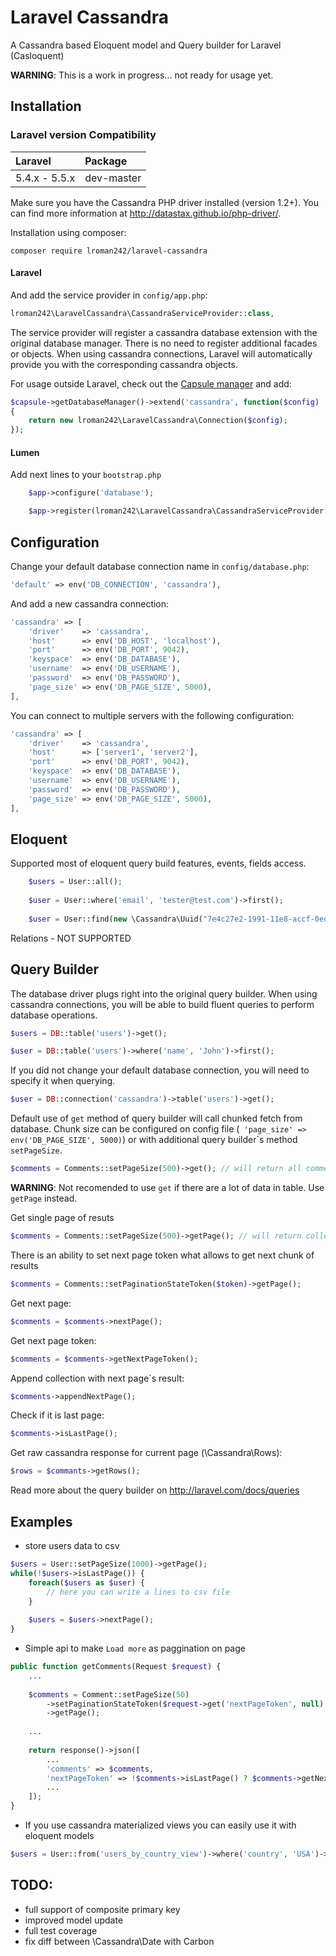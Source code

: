 Laravel Cassandra
===============

A Cassandra based Eloquent model and Query builder for Laravel (Casloquent)

**WARNING**: This is a work in progress... not ready for usage yet.

Installation
------------

### Laravel version Compatibility

 Laravel  | Package
:---------|:----------
 5.4.x - 5.5.x   | dev-master

Make sure you have the Cassandra PHP driver installed (version 1.2+). You can find more information at http://datastax.github.io/php-driver/.

Installation using composer:

```
composer require lroman242/laravel-cassandra
```
#### Laravel
And add the service provider in `config/app.php`:

```php
lroman242\LaravelCassandra\CassandraServiceProvider::class,
```

The service provider will register a cassandra database extension with the original database manager. There is no need to register additional facades or objects. When using cassandra connections, Laravel will automatically provide you with the corresponding cassandra objects.

For usage outside Laravel, check out the [Capsule manager](https://github.com/illuminate/database/blob/master/README.md) and add:

```php
$capsule->getDatabaseManager()->extend('cassandra', function($config)
{
    return new lroman242\LaravelCassandra\Connection($config);
});
```
#### Lumen

Add next lines to your `bootstrap.php`

```php
    $app->configure('database');
```

```php
    $app->register(lroman242\LaravelCassandra\CassandraServiceProvider::class);
```

Configuration
-------------

Change your default database connection name in `config/database.php`:

```php
'default' => env('DB_CONNECTION', 'cassandra'),
```

And add a new cassandra connection:

```php
'cassandra' => [
    'driver'    => 'cassandra',
    'host'      => env('DB_HOST', 'localhost'),
    'port'      => env('DB_PORT', 9042),
    'keyspace'  => env('DB_DATABASE'),
    'username'  => env('DB_USERNAME'),
    'password'  => env('DB_PASSWORD'),
    'page_size' => env('DB_PAGE_SIZE', 5000),
],
```

You can connect to multiple servers with the following configuration:

```php
'cassandra' => [
    'driver'    => 'cassandra',
    'host'      => ['server1', 'server2'],
    'port'      => env('DB_PORT', 9042),
    'keyspace'  => env('DB_DATABASE'),
    'username'  => env('DB_USERNAME'),
    'password'  => env('DB_PASSWORD'),
    'page_size' => env('DB_PAGE_SIZE', 5000),
],
```


Eloquent
--------
Supported most of eloquent query build features, events, fields access.

```php
    $users = User::all();
    
    $user = User::where('email', 'tester@test.com')->first();
    
    $user = User::find(new \Cassandra\Uuid("7e4c27e2-1991-11e8-accf-0ed5f89f718b"))
```

Relations - NOT SUPPORTED

Query Builder
-------------

The database driver plugs right into the original query builder. When using cassandra connections, you will be able to build fluent queries to perform database operations.

```php
$users = DB::table('users')->get();

$user = DB::table('users')->where('name', 'John')->first();
```

If you did not change your default database connection, you will need to specify it when querying.

```php
$user = DB::connection('cassandra')->table('users')->get();
```

Default use of `get` method of query builder will call chunked fetch from database.
Chunk size can be configured on config file (` 'page_size' => env('DB_PAGE_SIZE', 5000)`) or with additional query builder\`s method `setPageSize`.

```php
$comments = Comments::setPageSize(500)->get(); // will return all comments, not 500
```

**WARNING**: Not recomended to use `get` if there are a lot of data in table. Use `getPage` instead.

Get single page of resuts
```php
$comments = Comments::setPageSize(500)->getPage(); // will return collection with 500 results
```

There is an ability to set next page token what allows to get next chunk of results
```php
$comments = Comments::setPaginationStateToken($token)->getPage();
```

Get next page:
```php
$comments = $comments->nextPage();
```

Get next page token:
```php
$comments = $comments->getNextPageToken();
```

Append collection with next page`s result:
```php
$comments->appendNextPage();
```

Check if it is last page:
```php
$comments->isLastPage();
```

Get raw cassandra response for current page (\Cassandra\Rows):
```php
$rows = $commants->getRows();
```

Read more about the query builder on http://laravel.com/docs/queries

Examples
---------

- store users data to csv

```php
$users = User::setPageSize(1000)->getPage();
while(!$users->isLastPage()) {
    foreach($users as $user) {
        // here you can write a lines to csv file
    }
    
    $users = $users->nextPage();
}
```

- Simple api to make `Load more` as paggination on page

```php
public function getComments(Request $request) {
    ...
    
    $comments = Comment::setPageSize(50)
        ->setPaginationStateToken($request->get('nextPageToken', null)
        ->getPage();
    
    ...
    
    return response()->json([
        ...
        'comments' => $comments,
        'nextPageToken' => !$comments->isLastPage() ? $comments->getNextPageToken() : null,
        ...
    ]);
}
```

- If you use cassandra materialized views you can easily use it with eloquent models
```php
$users = User::from('users_by_country_view')->where('country', 'USA')->get();
```


TODO:
-----
- full support of composite primary key
- improved model update
- full test coverage
- fix diff between \Cassandra\Date with Carbon
